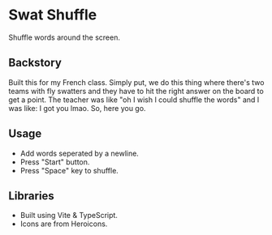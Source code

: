 # Swat Shuffle

Shuffle words around the screen.

## Backstory

Built this for my French class. Simply put, we do this thing where there's two teams with fly swatters and they have to hit the right answer on the board to get a point. The teacher was like "oh I wish I could shuffle the words" and I was like: I got you lmao. So, here you go.

## Usage

- Add words seperated by a newline.
- Press "Start" button.
- Press "Space" key to shuffle.

## Libraries

- Built using Vite & TypeScript.
- Icons are from Heroicons.
